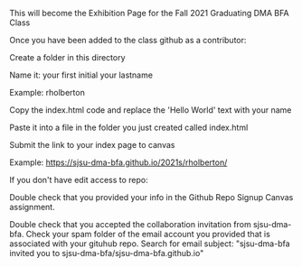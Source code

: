 This  will become the Exhibition Page for the Fall 2021 Graduating  DMA BFA Class

Once you have been added to the class github as a contributor:

Create a folder in this directory

Name it: your first initial your lastname

Example: rholberton

Copy the index.html code and replace the 'Hello World'  text with your name

Paste it into a file in the folder you just created called index.html

Submit the link to your index page to canvas

Example: https://sjsu-dma-bfa.github.io/2021s/rholberton/


If you don't have edit access to repo:

Double check that you provided your info in the Github Repo Signup Canvas assignment. 

Double check that you accepted the collaboration invitation from sjsu-dma-bfa. Check your spam folder of the email account you provided that is associated with your gituhub repo. Search for email subject: "sjsu-dma-bfa invited you to sjsu-dma-bfa/sjsu-dma-bfa.github.io"
 

